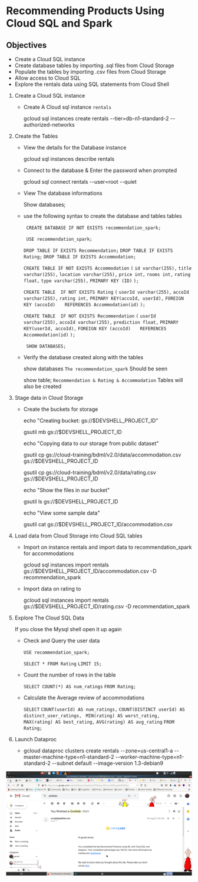 # Recommending Products Using Cloud SQL and Spark 

## Objectives
 - Create a Cloud SQL instance
 - Create database tables by importing .sql files from Cloud Storage
 - Populate the tables by importing .csv files from Cloud Storage
 - Allow access to Cloud SQL
 - Explore the rentals data using SQL statements from Cloud Shell

1. Create a Cloud SQL instance

    - Create A Cloud sql instance ` rentals `

        gcloud sql instances create rentals --tier=db-n1-standard-2 --authorized-networks

2. Create the Tables

    - View the details for the Database instance

        gcloud sql instances describe rentals

    - Connect to the database & Enter the password when prompted

        gcloud sql connect rentals --user=root --quiet
    
    - View The database informations

        Show databases;

    - use the following syntax to create the database and tables tables

        ` CREATE DATABASE IF NOT EXISTS recommendation_spark;`

        ` USE recommendation_spark;`

        ` DROP TABLE IF EXISTS Recommendation; `
        ` DROP TABLE IF EXISTS Rating; `
        ` DROP TABLE IF EXISTS Accommodation; `

        ` CREATE TABLE IF NOT EXISTS Accommodation `
        ` ( `
        ` id varchar(255), `
        ` title varchar(255), `
        ` location varchar(255), `
        ` price int, `
        ` rooms int, `
        ` rating float, `
        ` type varchar(255), `
        ` PRIMARY KEY (ID) `
        ` ); `

        ` CREATE TABLE  IF NOT EXISTS Rating `
        ` ( `
        ` userId varchar(255), `
        ` accoId varchar(255), `
        ` rating int, `
        ` PRIMARY KEY(accoId, userId), `
        ` FOREIGN KEY (accoId) `
        `    REFERENCES Accommodation(id) `
        ` ); `

        ` CREATE TABLE  IF NOT EXISTS Recommendation `
        ` ( `
        ` userId varchar(255), `
        ` accoId varchar(255), `
        ` prediction float, `
        ` PRIMARY KEY(userId, accoId), `
        ` FOREIGN KEY (accoId) `
        `    REFERENCES Accommodation(id) `
        ` ); `

        ` SHOW DATABASES;`
    
    - Verify the database created along with the tables 

        show databases `` The recommendation_spark `` Should be seen

        show table; `` Recommendation & Rating & Accommodation `` Tables will also be created


3. Stage data in Cloud Storage

    - Create the buckets for storage 

        echo "Creating bucket: gs://$DEVSHELL_PROJECT_ID"
        
        gsutil mb gs://$DEVSHELL_PROJECT_ID

        echo "Copying data to our storage from public dataset"

        gsutil cp gs://cloud-training/bdml/v2.0/data/accommodation.csv gs://$DEVSHELL_PROJECT_ID

        gsutil cp gs://cloud-training/bdml/v2.0/data/rating.csv gs://$DEVSHELL_PROJECT_ID

        echo "Show the files in our bucket"

        gsutil ls gs://$DEVSHELL_PROJECT_ID

        echo "View some sample data"
        
        gsutil cat gs://$DEVSHELL_PROJECT_ID/accommodation.csv


4. Load data from Cloud Storage into Cloud SQL tables

    - Import on instance rentals and import data to recommendation_spark  for accommodations

        gcloud sql instances import rentals gs://$DEVSHELL_PROJECT_ID/accommodation.csv    -D recommendation_spark 

    - Import data on rating to 

        gcloud sql instances import rentals gs://$DEVSHELL_PROJECT_ID/rating.csv -D recommendation_spark


5. Explore The Cloud SQL Data

    If you close the Mysql shell open it up again

    - Check and Query the user data 

        ` USE recommendation_spark; `

        ` SELECT * FROM Rating `
        ` LIMIT 15; `

    - Count the number of rows in the table 

        ` SELECT COUNT(*) AS num_ratings `
        ` FROM Rating; `

    - Calculate the Average review of accommodations

       ` SELECT `
       ` COUNT(userId) AS num_ratings, `
       ` COUNT(DISTINCT userId) AS distinct_user_ratings, `
       ` MIN(rating) AS worst_rating,` 
       ` MAX(rating) AS best_rating,` 
       ` AVG(rating) AS avg_rating `
       ` FROM Rating; `

6. Launch Dataproc

    - gcloud dataproc clusters create rentals --zone=us-central1-a  --master-machine-type=n1-standard-2 --worker-machine-type=n1-standard-2 --subnet default  --image-version 1.3-debian9

![The Result image ](lab-ml-2.png "The result completion lab")